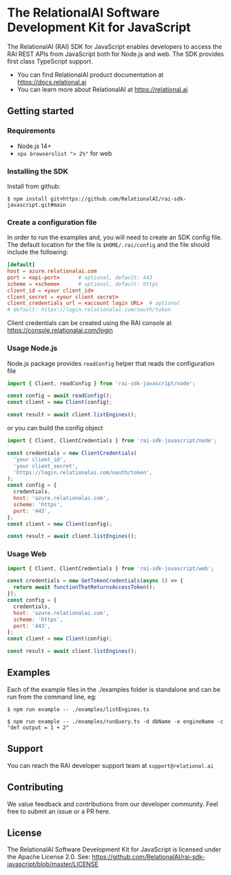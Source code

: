 # The RelationalAI Software Development Kit for JavaScript

The RelationalAI (RAI) SDK for JavaScript enables developers to access the RAI
REST APIs from JavaScript both for Node.js and web. The SDK provides first class
TypeScript support.

- You can find RelationalAI product documentation at
  <https://docs.relational.ai>
- You can learn more about RelationalAI at <https://relational.ai>

## Getting started

### Requirements

- Node.js 14+
- `npx browserslist "> 2%"` for web

### Installing the SDK

Install from github:

```console
$ npm install git+https://github.com/RelationalAI/rai-sdk-javascript.git#main
```

### Create a configuration file

In order to run the examples and, you will need to create an SDK config file.
The default location for the file is `$HOME/.rai/config` and the file should
include the following:

```conf
[default]
host = azure.relationalai.com
port = <api-port>      # optional, default: 443
scheme = <scheme>      # optional, default: https
client_id = <your client_id>
client_secret = <your client secret>
client_credentials_url = <account login URL>  # optional
# default: https://login.relationalai.com/oauth/token
```

Client credentials can be created using the RAI console at
https://console.relationalai.com/login

### Usage Node.js

Node.js package provides `readConfig` helper that reads the configuration file

```javascript
import { Client, readConfig } from 'rai-sdk-javascript/node';

const config = await readConfig();
const client = new Client(config);

const result = await client.listEngines();
```

or you can build the config object

```javascript
import { Client, ClientCredentials } from 'rai-sdk-javascript/node';

const credentials = new ClientCredentials(
  'your client_id',
  'your client_secret',
  'https://login.relationalai.com/oauth/token',
);
const config = {
  credentials,
  host: 'azure.relationalai.com',
  scheme: 'https',
  port: '443',
};
const client = new Client(config);

const result = await client.listEngines();
```

### Usage Web

```javascript
import { Client, ClientCredentials } from 'rai-sdk-javascript/web';

const credentials = new GetTokenCredentials(async () => {
  return await functionThatReturnsAccessToken();
});
const config = {
  credentials,
  host: 'azure.relationalai.com',
  scheme: 'https',
  port: '443',
};
const client = new Client(config);

const result = await client.listEngines();
```

## Examples

Each of the example files in the ./examples folder is standalone and can be run
from the command line, eg:

```console
$ npm run example -- ./examples/listEngines.ts
```

```console
$ npm run example -- ./examples/runQuery.ts -d dbName -e engineName -c "def output = 1 + 2"
```

## Support

You can reach the RAI developer support team at `support@relational.ai`

## Contributing

We value feedback and contributions from our developer community. Feel free to
submit an issue or a PR here.

## License

The RelationalAI Software Development Kit for JavaScript is licensed under the
Apache License 2.0. See:
https://github.com/RelationalAI/rai-sdk-javascript/blob/master/LICENSE
